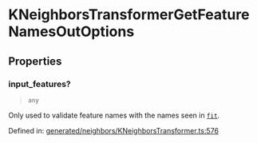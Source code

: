 # KNeighborsTransformerGetFeatureNamesOutOptions

## Properties

### input\_features?

> `any`

Only used to validate feature names with the names seen in [`fit`](#sklearn.neighbors.KNeighborsTransformer.fit "sklearn.neighbors.KNeighborsTransformer.fit").

Defined in:  [generated/neighbors/KNeighborsTransformer.ts:576](https://github.com/transitive-bullshit/scikit-learn-ts/blob/92ab806/packages/sklearn/src/generated/neighbors/KNeighborsTransformer.ts#L576)
